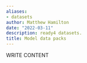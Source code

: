 ```yaml
---
aliases:
- datasets
author: Matthew Hamilton
date: "2022-03-11"
description: ready4 datasets.
title: Model data packs
---
```


WRITE CONTENT
